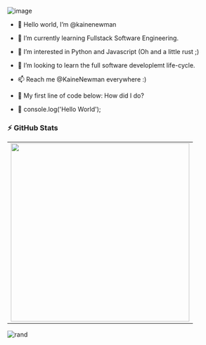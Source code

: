 
![image](https://user-images.githubusercontent.com/84067506/189904424-feeb4665-9b1a-4625-afec-572c01217b0a.png)








- 👋 Hello world, I’m @kainenewman

- 👀 I’m currently learning Fullstack Software Engineering.

- 🌱 I’m interested in Python and Javascript (Oh and a little rust ;)

- 💞️ I’m looking to learn the full software developlemt life-cycle.

- 📫 Reach me @KaineNewman everywhere :)

- 🔨 My first line of code below: How did I do?

- 💭 console.log('Hello World');

### :zap: GitHub Stats
  <table>
    <tr>
        </td>
        <td><img width="406px" align="center" src="https://github-readme-stats.vercel.app/api?username=kainenewman&hide=html&layout=full&theme=dark"/></td>
    </tr>   
  </table>

![rand](https://rand-xyz.now.sh/api/hello)
<!-- 
<!--
### :zap: GitHub Stats

<a href="https://app.daily.dev/kainenewman"><img src="https://api.daily.dev/devcards/83c0484c90df4e99a97d69319d2b2431.png?r=jee" width="400" alt="Kaine Newman's Dev Card"/></a>
